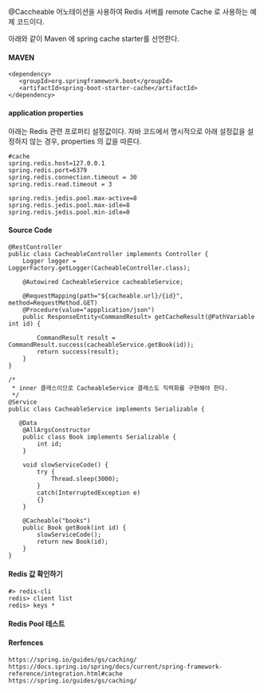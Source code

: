 @Caccheable 어노테이션을 사용하여 Redis 서버를 remote Cache 로 사용하는 예제 코드이다.

아래와 같이 Maven 에 spring cache starter를 선언한다.
#### MAVEN ####
```
<dependency>
   <groupId>org.springframework.boot</groupId>
   <artifactId>spring-boot-starter-cache</artifactId>
</dependency>

```

#### application properties ####
아래는 Redis 관련 프로퍼티 설정값이다.
자바 코드에서 명시적으로 아래 설정값을 설정하지 않는 경우, properties 의 값을 따른다. 
```
#cache
spring.redis.host=127.0.0.1
spring.redis.port=6379
spring.redis.connection.timeout = 30
spring.redis.read.timeout = 3

spring.redis.jedis.pool.max-active=8
spring.redis.jedis.pool.max-idle=8 
spring.redis.jedis.pool.min-idle=0 
```

#### Source Code ####

```
@RestController
public class CacheableController implements Controller {
	Logger logger = LoggerFactory.getLogger(CacheableController.class);
	
	@Autowired CacheableService cacheableService;
	
	@RequestMapping(path="${cacheable.url}/{id}", method=RequestMethod.GET)
	@Procedure(value="appplication/json")
	public ResponseEntity<CommandResult> getCacheResult(@PathVariable int id) {
		
		CommandResult result = CommandResult.success(cacheableService.getBook(id));
		return success(result);
	}
}

/*
 * inner 클래스이므로 CacheableService 클래스도 직력화를 구현해야 한다. 
 */
@Service
public class CacheableService implements Serializable {

   @Data
	@AllArgsConstructor
	public class Book implements Serializable {
		int id;
	}
	
	void slowServiceCode() {
		try {
			Thread.sleep(3000);
		}
		catch(InterruptedException e)
		{}
	}
	
	@Cacheable("books")
	public Book getBook(int id) {
		slowServiceCode();
		return new Book(id);
	}	
}

```

#### Redis 값 확인하기 ####
```
#> redis-cli
redis> client list
redis> keys *
```

#### Redis Pool 테스트 ####


#### Rerfences ####
```
https://spring.io/guides/gs/caching/
https://docs.spring.io/spring/docs/current/spring-framework-reference/integration.html#cache
https://spring.io/guides/gs/caching/
```
